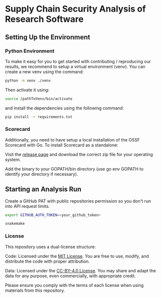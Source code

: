 # Supply Chain Security Analysis of Research Software

## Setting Up the Environment

### Python Environment

To make it easy for you to get started with contributing / reproducing our results, we recommend to setup a virtual environment (venv). You can create a new venv using the command:

```sh
python -m venv ./venv
```

Then activate it using:

```sh
source /pathToVenv/bin/activate
```

and install the dependencies using the following command:

```sh
pip install -r requirements.txt
```

### Scorecard

Additionally, you need to have setup a local installation of the OSSF Scorecard with Go. To install Scorecard as a standalone:

Visit the [release page](https://github.com/ossf/scorecard/releases/tag/v5.1.1) and download the correct zip file for your operating system.

Add the binary to your GOPATH/bin directory (use go env GOPATH to identify your directory if necessary).

## Starting an Analysis Run

Create a GitHub PAT with public repositories permission so you don't run into API request limits.

```sh
export GITHUB_AUTH_TOKEN=<your_github_token>

snakemake
```

### License

This repository uses a dual-license structure:

Code: Licensed under the [MIT License](LICENSE.md). You are free to use, modify, and distribute the code with proper attribution.

Data: Licensed under the [CC-BY-4.0 License](/data/LICENSE.md). You may share and adapt the data for any purpose, even commercially, with appropriate credit.

Please ensure you comply with the terms of each license when using materials from this repository.
